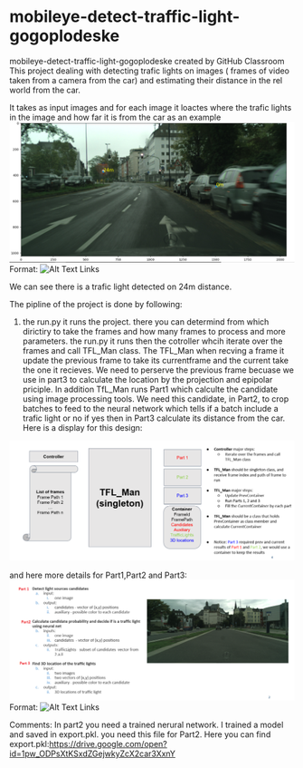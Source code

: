 # mobileye-detect-traffic-light-gogoplodeske
mobileye-detect-traffic-light-gogoplodeske created by GitHub Classroom
This project dealing with detecting trafic lights on images ( frames of video taken from a camera from the car) and estimating their distance in 
the rel world from the car. 

It takes as input images and for each image it loactes where the trafic lights in the image and how far it is from the car as an example 
![GitHub Logo](/NN.png)
Format: ![Alt Text](url)
Links

We can see there is a trafic light detected on 24m distance. 

The pipline of the project is done by following: 

1) the run.py it runs the project. there you can determind from which dirictiry to take the frames and how many frames to process and more 
parameters. 
the run.py it runs then the cotroller whcih iterate over the frames and call TFL_Man class. The TFL_Man when recving a frame it update the 
previous frame to take its currentframe and the current take the one it recieves. We need to perserve the previous frame 
becuase we use in part3 to calculate the location by the projection and epipolar priciple. In addition TfL_Man runs Part1 which calculte the candidate using image processing tools. We need this candidate, in Part2, to crop batches to feed to the neural network which tells if 
a batch include a trafic light or no if yes then in Part3 calculate its distance from the car. Here is a display for this design: 

![GitHub Logo](/design.png)



and here more details for Part1,Part2 and Part3:
![GitHub Logo](/details.png)
Format: ![Alt Text](url)
Links

Comments: 
In part2 you need a trained nerural network. I trained a model and saved in export.pkl. you need this file for Part2.  Here you can find
export.pkl:https://drive.google.com/open?id=1pw_ODPsXtKSxdZGejwkyZcX2car3XxnY
